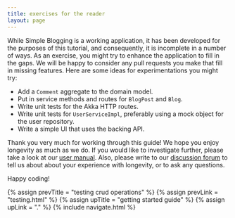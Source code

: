 ```yaml
---
title: exercises for the reader
layout: page
---
```


While Simple Blogging is a working application, it has been
developed for the purposes of this tutorial, and consequently,
it is incomplete in a number of ways. As an exercise, you
might try to enhance the application to fill in the gaps. We
will be happy to consider any pull requests you make that fill
in missing features. Here are some ideas for experimentations
you might try:

- Add a `Comment` aggregate to the domain model.
- Put in service methods and routes for `BlogPost` and `Blog`.
- Write unit tests for the Akka HTTP routes.
- Write unit tests for `UserServiceImpl`, preferably using a mock
object for the user repository.
- Write a simple UI that uses the backing API.

Thank you very much for working through this guide! We hope you enjoy
longevity as much as we do. If you would like to investigate further,
please take a look at our [user
manual](http://longevityframework.github.io/longevity/manual/). Also,
please write to our [discussion
forum](https://groups.google.com/forum/#!forum/longevity-users) to
tell us about about your experience with longevity, or to ask any
questions.

Happy coding!

{% assign prevTitle = "testing crud operations" %}
{% assign prevLink = "testing.html" %}
{% assign upTitle = "getting started guide" %}
{% assign upLink = "." %}
{% include navigate.html %}

